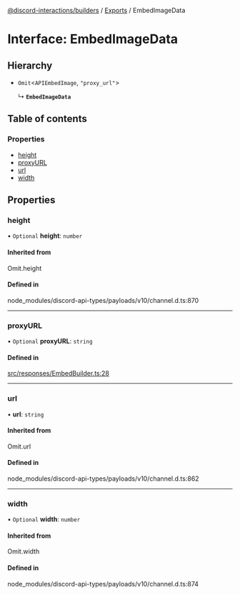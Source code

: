 [@discord-interactions/builders](../README.md) / [Exports](../modules.md) / EmbedImageData

# Interface: EmbedImageData

## Hierarchy

- `Omit`<`APIEmbedImage`, ``"proxy_url"``\>

  ↳ **`EmbedImageData`**

## Table of contents

### Properties

- [height](EmbedImageData.md#height)
- [proxyURL](EmbedImageData.md#proxyurl)
- [url](EmbedImageData.md#url)
- [width](EmbedImageData.md#width)

## Properties

### height

• `Optional` **height**: `number`

#### Inherited from

Omit.height

#### Defined in

node_modules/discord-api-types/payloads/v10/channel.d.ts:870

___

### proxyURL

• `Optional` **proxyURL**: `string`

#### Defined in

[src/responses/EmbedBuilder.ts:28](https://github.com/ssMMiles/discord-interactions/blob/ef474ab/packages/builders/src/responses/EmbedBuilder.ts#L28)

___

### url

• **url**: `string`

#### Inherited from

Omit.url

#### Defined in

node_modules/discord-api-types/payloads/v10/channel.d.ts:862

___

### width

• `Optional` **width**: `number`

#### Inherited from

Omit.width

#### Defined in

node_modules/discord-api-types/payloads/v10/channel.d.ts:874

